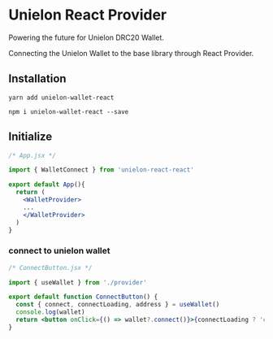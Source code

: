 # Unielon React Provider

Powering the future for Unielon DRC20 Wallet.

Connecting the Unielon Wallet to the base library through React Provider.

## Installation

```shell
yarn add unielon-wallet-react
```

```shell
npm i unielon-wallet-react --save
```

## Initialize

```jsx
/* App.jsx */

import { WalletConnect } from 'unielon-react-react'

export default App(){
  return (
    <WalletProvider>
    ...
    </WalletProvider>
  )
}

```

### connect to unielon wallet

```jsx
/* ConnectButton.jsx */

import { useWallet } from './provider'

export default function ConnectButton() {
  const { connect, connectLoading, address } = useWallet()
  console.log(wallet)
  return <button onClick={() => wallet?.connect()}>{connectLoading ? 'connecting...' : address ? wallet.address : 'Connect Wallet'}</button>
}
```
